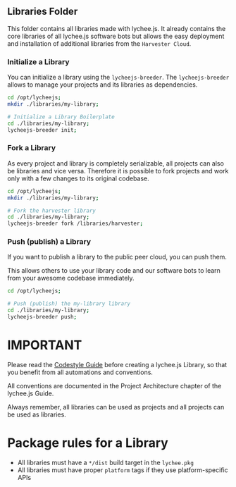 
## Libraries Folder

This folder contains all libraries made with lychee.js. It
already contains the core libraries of all lychee.js software
bots but allows the easy deployment and installation of
additional libraries from the `Harvester Cloud`.



### Initialize a Library

You can initialize a library using the `lycheejs-breeder`.
The `lycheejs-breeder` allows to manage your projects and its
libraries as dependencies.


```bash
cd /opt/lycheejs;
mkdir ./libraries/my-library;

# Initialize a Library Boilerplate
cd ./libraries/my-library;
lycheejs-breeder init;
```



### Fork a Library

As every project and library is completely serializable, all
projects can also be libraries and vice versa. Therefore it
is possible to fork projects and work only with a few changes
to its original codebase.


```bash
cd /opt/lycheejs;
mkdir ./libraries/my-library;

# Fork the harvester library
cd ./libraries/my-library;
lycheejs-breeder fork /libraries/harvester;
```



### Push (publish) a Library

If you want to publish a library to the public peer cloud, you
can push them.

This allows others to use your library code and our software
bots to learn from your awesome codebase immediately.

```bash
cd /opt/lycheejs;

# Push (publish) the my-library library
cd ./libraries/my-library;
lycheejs-breeder push;
```


# IMPORTANT

Please read the [Codestyle Guide](../guides/CODESTYLE.md) before
creating a lychee.js Library, so that you benefit from all
automations and conventions.

All conventions are documented in the Project Architecture chapter
of the lychee.js Guide.

Always remember, all libraries can be used as projects and all
projects can be used as libraries.


# Package rules for a Library

- All libraries must have a `*/dist` build target in the `lychee.pkg`
- All libraries must have proper `platform` tags if they use platform-specific APIs

